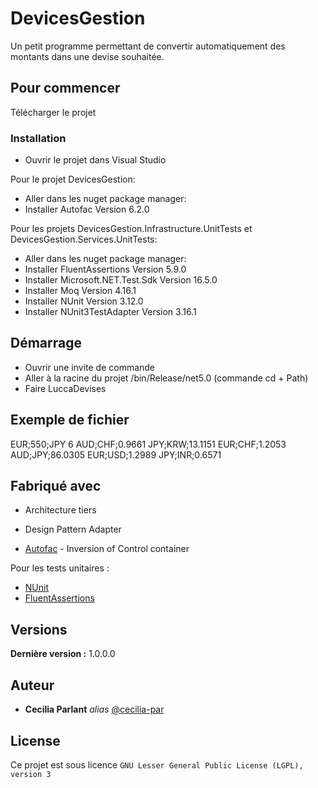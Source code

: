 # DevicesGestion

Un petit programme permettant de convertir automatiquement des montants
dans une devise souhaitée. 

## Pour commencer

Télécharger le projet

### Installation

- Ouvrir le projet dans Visual Studio

Pour le projet DevicesGestion: 
- Aller dans les nuget package manager: 
- Installer Autofac Version 6.2.0

Pour les projets DevicesGestion.Infrastructure.UnitTests et DevicesGestion.Services.UnitTests: 
- Aller dans les nuget package manager: 
- Installer FluentAssertions Version 5.9.0
- Installer Microsoft.NET.Test.Sdk Version 16.5.0
- Installer Moq Version 4.16.1
- Installer NUnit Version 3.12.0
- Installer NUnit3TestAdapter Version 3.16.1

## Démarrage

- Ouvrir une invite de commande
- Aller à la racine du projet /bin/Release/net5.0 (commande cd + Path)
- Faire LuccaDevises <chemin vers le fichier>

## Exemple de fichier 

EUR;550;JPY
6
AUD;CHF;0.9661
JPY;KRW;13.1151
EUR;CHF;1.2053
AUD;JPY;86.0305
EUR;USD;1.2989
JPY;INR;0.6571

## Fabriqué avec

- Architecture tiers

- Design Pattern Adapter

- [Autofac](https://autofac.org/) -  Inversion of Control container

Pour les tests unitaires :
- [NUnit](https://docs.microsoft.com/fr-fr/dotnet/core/testing/unit-testing-with-nunit) 
- [FluentAssertions](https://fluentassertions.com/) 

## Versions

**Dernière version :** 1.0.0.0

## Auteur

- **Cecilia Parlant** _alias_ [@cecilia-par](https://github.com/cecilia-par)

## License

Ce projet est sous licence `GNU Lesser General Public License (LGPL), version 3`
